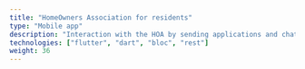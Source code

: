 ```yaml
---
title: "HomeOwners Association for residents"
type: "Mobile app"
description: "Interaction with the HOA by sending applications and chat"
technologies: ["flutter", "dart", "bloc", "rest"]
weight: 36
---
```

